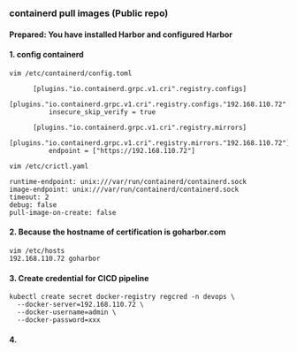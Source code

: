 ### containerd pull images (Public repo)

#### Prepared: You have installed Harbor and configured Harbor

#### 1. config containerd
```shell
vim /etc/containerd/config.toml

      [plugins."io.containerd.grpc.v1.cri".registry.configs]
        [plugins."io.containerd.grpc.v1.cri".registry.configs."192.168.110.72".tls]
          insecure_skip_verify = true

      [plugins."io.containerd.grpc.v1.cri".registry.mirrors]
        [plugins."io.containerd.grpc.v1.cri".registry.mirrors."192.168.110.72"]
          endpoint = ["https://192.168.110.72"]
          
vim /etc/crictl.yaml 

runtime-endpoint: unix:///var/run/containerd/containerd.sock
image-endpoint: unix:///var/run/containerd/containerd.sock
timeout: 2
debug: false
pull-image-on-create: false

```


#### 2. Because the hostname of certification is goharbor.com 
```shell
vim /etc/hosts
192.168.110.72 goharbor
```

#### 3. Create credential for CICD pipeline

```shell
kubectl create secret docker-registry regcred -n devops \
  --docker-server=192.168.110.72 \
  --docker-username=admin \
  --docker-password=xxx
```

#### 4. 
